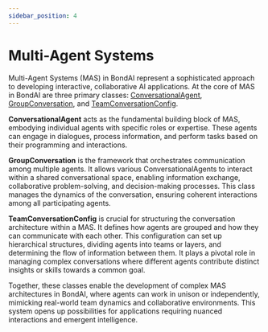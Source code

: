 ```yaml
---
sidebar_position: 4
---
```


# Multi-Agent Systems

Multi-Agent Systems (MAS) in BondAI represent a sophisticated approach to developing interactive, collaborative AI applications. At the core of MAS in BondAI are three primary classes: [ConversationalAgent](../agents/conversational-agent.md), [GroupConversation](./group-conversation.md), and [TeamConversationConfig](./team-conversation-config.md).

**ConversationalAgent** acts as the fundamental building block of MAS, embodying individual agents with specific roles or expertise. These agents can engage in dialogues, process information, and perform tasks based on their programming and interactions.

**GroupConversation** is the framework that orchestrates communication among multiple agents. It allows various ConversationalAgents to interact within a shared conversational space, enabling information exchange, collaborative problem-solving, and decision-making processes. This class manages the dynamics of the conversation, ensuring coherent interactions among all participating agents.

**TeamConversationConfig** is crucial for structuring the conversation architecture within a MAS. It defines how agents are grouped and how they can communicate with each other. This configuration can set up hierarchical structures, dividing agents into teams or layers, and determining the flow of information between them. It plays a pivotal role in managing complex conversations where different agents contribute distinct insights or skills towards a common goal.

Together, these classes enable the development of complex MAS architectures in BondAI, where agents can work in unison or independently, mimicking real-world team dynamics and collaborative environments. This system opens up possibilities for applications requiring nuanced interactions and emergent intelligence.